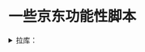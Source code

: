 # 一些京东功能性脚本
<details>
<summary>拉库：</summary>
<br />

		ql repo https://github.com/GWen124/Script.git "jd_|jx_|gua_|jddj_|AutoCheckin|JDAutoCheckin|Other" "Actions|IOS|Linux|QianDao-Templates|Telegram" "^jd[^_]|USER|function|utils|sendNotify|ZooFaker_Necklace.js|JDJRValidator_|sign_graphics_validate|ql|JDSignValidator|ql_" "master"

<br />

		ql repo https://github.com/GWen124/JDTest.git "jd_|jx_|gua_|jddj_" "activity|backUp" "^jd[^_]|USER|function|sign|utils|sendNotify|ZooFaker_Necklace.js|JDJRValidator_|sign_graphics_validate|ql|JDSignValidator" "master"

<br />

		ql repo https://github.com/GWen124/JDTest.git "jd_|jx_|jdCookie" "activity|backUp" "^jd[^_]|USER|utils|function|sign|sendNotify|ql|JDJR" "KingRan"

</details>